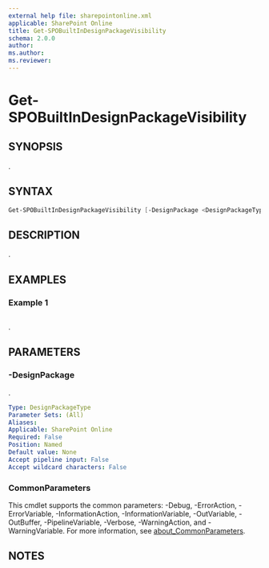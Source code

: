 ```yaml
---
external help file: sharepointonline.xml
applicable: SharePoint Online
title: Get-SPOBuiltInDesignPackageVisibility
schema: 2.0.0
author: 
ms.author: 
ms.reviewer:
---
```


# Get-SPOBuiltInDesignPackageVisibility

## SYNOPSIS

.

## SYNTAX

```powershell
Get-SPOBuiltInDesignPackageVisibility [-DesignPackage <DesignPackageType>] [<CommonParameters>]
```

## DESCRIPTION

.

## EXAMPLES

### Example 1

```powershell

```

.

## PARAMETERS

### -DesignPackage

.

```yaml
Type: DesignPackageType
Parameter Sets: (All)
Aliases:
Applicable: SharePoint Online
Required: False
Position: Named
Default value: None
Accept pipeline input: False
Accept wildcard characters: False
```

### CommonParameters

This cmdlet supports the common parameters: -Debug, -ErrorAction, -ErrorVariable, -InformationAction, -InformationVariable, -OutVariable, -OutBuffer, -PipelineVariable, -Verbose, -WarningAction, and -WarningVariable. For more information, see [about_CommonParameters](https://go.microsoft.com/fwlink/p/?LinkID=113216).

## NOTES
